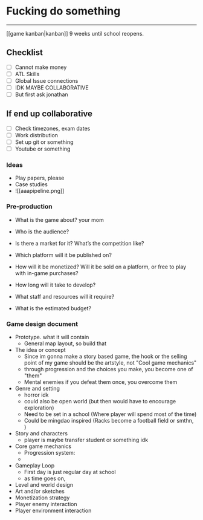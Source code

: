 # Fucking do something
---
[[game kanban|kanban]]
9 weeks until school reopens.


## Checklist
- [ ] Cannot make money
- [ ] ATL Skills
- [ ] Global Issue connections
- [ ] IDK MAYBE COLLABORATIVE
- [ ] But first ask jonathan

## If end up collaborative
- [ ] Check timezones, exam dates
- [ ] Work distribution
- [ ] Set up git or something
- [ ] Youtube or something

### Ideas
- Play papers, please
- Case studies
- ![[aaapipeline.png]]

### Pre-production
-   What is the game about?
your mom

-   Who is the audience?
-   Is there a market for it? What’s the competition like?
-   Which platform will it be published on?
-   How will it be monetized? Will it be sold on a platform, or free to play with in-game purchases?
-   How long will it take to develop? 
-   What staff and resources will it require?
-   What is the estimated budget?

### Game design document
-   Prototype. what it will contain
	-   General map layout, so build that
-   The idea or concept
	- Since im gonna make a story based game, the hook or the selling point of my game should be the artstyle, not "Cool game mechanics"
	- through progression and the choices you make, you become one of "them"
	- Mental enemies if you defeat them once, you overcome them
-   Genre and setting
	- horror idk
	- could also be open world (but then would have to encourage exploration)
	- Need to be set in a school (Where player will spend most of the time)
	- Could be mingdao inspired (Racks become a football field or smthn, )
-   Story and characters
	-   player is maybe transfer student or something idk
-   Core game mechanics
	-   Progression system: 
	-   
-   Gameplay Loop
	-   First day is just regular day at school
	-   as time goes on, 
-   Level and world design
-   Art and/or sketches
-   Monetization strategy
-   Player enemy interaction
-   Player environment interaction


